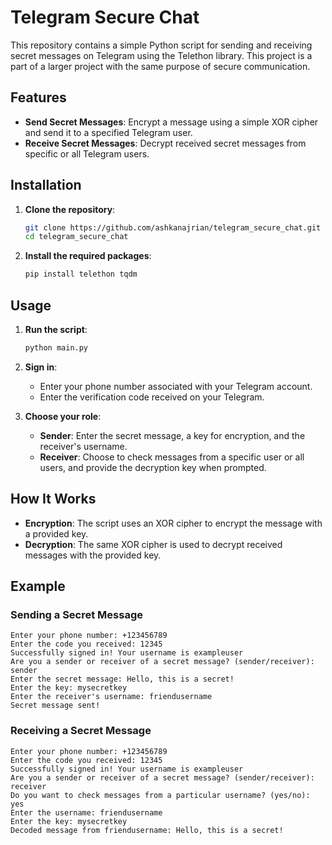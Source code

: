 # Telegram Secure Chat

This repository contains a simple Python script for sending and receiving secret messages on Telegram using the Telethon library. This project is a part of a larger project with the same purpose of secure communication.

## Features

- **Send Secret Messages**: Encrypt a message using a simple XOR cipher and send it to a specified Telegram user.
- **Receive Secret Messages**: Decrypt received secret messages from specific or all Telegram users.

## Installation

1. **Clone the repository**:
    ```sh
    git clone https://github.com/ashkanajrian/telegram_secure_chat.git
    cd telegram_secure_chat
    ```

2. **Install the required packages**:
    ```sh
    pip install telethon tqdm
    ```

## Usage

1. **Run the script**:
    ```sh
    python main.py
    ```

2. **Sign in**:
    - Enter your phone number associated with your Telegram account.
    - Enter the verification code received on your Telegram.

3. **Choose your role**:
    - **Sender**: Enter the secret message, a key for encryption, and the receiver's username.
    - **Receiver**: Choose to check messages from a specific user or all users, and provide the decryption key when prompted.

## How It Works

- **Encryption**: The script uses an XOR cipher to encrypt the message with a provided key.
- **Decryption**: The same XOR cipher is used to decrypt received messages with the provided key.

## Example

### Sending a Secret Message
```plaintext
Enter your phone number: +123456789
Enter the code you received: 12345
Successfully signed in! Your username is exampleuser
Are you a sender or receiver of a secret message? (sender/receiver): sender
Enter the secret message: Hello, this is a secret!
Enter the key: mysecretkey
Enter the receiver's username: friendusername
Secret message sent!
```
### Receiving a Secret Message
```plaintext
Enter your phone number: +123456789
Enter the code you received: 12345
Successfully signed in! Your username is exampleuser
Are you a sender or receiver of a secret message? (sender/receiver): receiver
Do you want to check messages from a particular username? (yes/no): yes
Enter the username: friendusername
Enter the key: mysecretkey
Decoded message from friendusername: Hello, this is a secret!